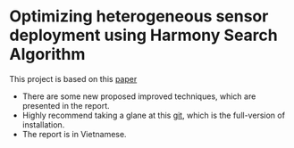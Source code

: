 # Optimizing heterogeneous sensor deployment using Harmony Search Algorithm
This project is based on this [paper](https://www.hindawi.com/journals/js/2020/8818826/)

* There are some new proposed improved techniques, which are presented in the report.
* Highly recommend taking a glane at this [git](https://github.com/khangt1k25/WSN), which is the full-version of installation.
* The report is in Vietnamese.
